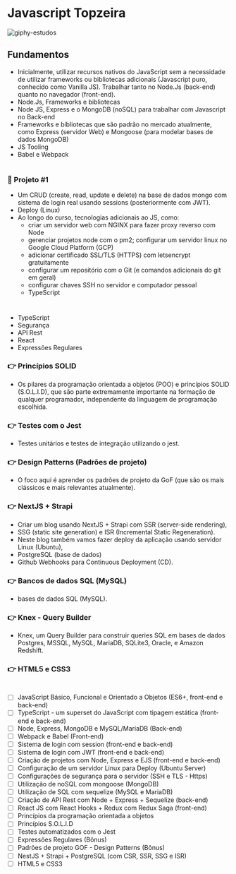 # Javascript Topzeira

![giphy-estudos](https://i.giphy.com/media/v1.Y2lkPTc5MGI3NjExOTB1aXJ3OW54Ymg4MmRxaGcyamM1M243bWZpYjBvNGRoNzB1YWl2diZlcD12MV9pbnRlcm5hbF9naWZfYnlfaWQmY3Q9Zw/SGLhXLkKppmJIyfRHU/giphy.gif)

## Fundamentos

- Inicialmente, utilizar recursos nativos do JavaScript sem a necessidade de utilizar frameworks ou bibliotecas adicionais (Javascript puro, conhecido como Vanilla JS). Trabalhar tanto no Node.Js (back-end) quanto no navegador (front-end).
- Node.Js, Frameworks e bibliotecas
- Node JS, Express e o MongoDB (noSQL) para trabalhar com Javascript no Back-end
- Frameworks e bibliotecas que são padrão no mercado atualmente, como Express (servidor Web) e Mongoose (para modelar bases de dados MongoDB)
- JS Tooling
- Babel e Webpack

#

### 🥇 Projeto #1

- Um CRUD (create, read, update e delete) na base de dados mongo com sistema de login real usando sessions (posteriormente com JWT).
- Deploy (Linux)
- Ao longo do curso, tecnologias adicionais ao JS, como: 
    - criar um servidor web com NGINX para fazer proxy reverso com Node
    - gerenciar projetos node com o pm2; configurar um servidor linux no Google Cloud Platform (GCP)
    - adicionar certificado SSL/TLS (HTTPS) com letsencrypt gratuitamente
    - configurar um repositório com o Git (e comandos adicionais do git em geral)
    - configurar chaves SSH no servidor e computador pessoal
    - TypeScript

#

- TypeScript
- Segurança
- API Rest
- React
- Expressões Regulares

### 👉 Princípios SOLID

- Os pilares da programação orientada a objetos (POO) e princípios SOLID (S.O.L.I.D), que são parte extremamente importante na formação de qualquer programador, independente da linguagem de programação escolhida.

### 👉 Testes com o Jest

- Testes unitários e testes de integração utilizando o jest.

### 👉 Design Patterns (Padrões de projeto)

- O foco aqui é aprender os padrões de projeto da GoF (que são os mais clássicos e mais relevantes atualmente).

### 👉 NextJS + Strapi

- Criar um blog usando NextJS + Strapi com SSR (server-side rendering),
- SSG (static site generation) e ISR (Incremental Static Regeneration).
- Neste blog também vamos fazer deploy da aplicação usando servidor Linux (Ubuntu),
- PostgreSQL (base de dados)
- Github Webhooks para Continuous Deployment (CD).

### 👉 Bancos de dados SQL (MySQL)

- bases de dados SQL (MySQL).

### 👉 Knex - Query Builder

- Knex, um Query Builder para construir queries SQL em bases de dados Postgres, MSSQL, MySQL, MariaDB, SQLite3, Oracle, e Amazon Redshift.

### 👉 HTML5 e CSS3

#

- [ ] JavaScript Básico, Funcional e Orientado a Objetos (ES6+, front-end e back-end)
- [ ] TypeScript - um superset do JavaScript com tipagem estática (front-end e back-end)
- [ ] Node, Express, MongoDB e MySQL/MariaDB (Back-end)
- [ ] Webpack e Babel (Front-end)
- [ ] Sistema de login com session (front-end e back-end)
- [ ] Sistema de login com JWT (front-end e back-end)
- [ ] Criação de projetos com Node, Express e EJS (front-end e back-end)
- [ ] Configuração de um servidor Linux para Deploy (Ubuntu Server)
- [ ] Configurações de segurança para o servidor (SSH e TLS - Https)
- [ ] Utilização de noSQL com mongoose (MongoDB)
- [ ] Utilização de SQL com sequelize (MySQL e MariaDB)
- [ ] Criação de API Rest com Node + Express + Sequelize (back-end)
- [ ] React JS com React Hooks + Redux com Redux Saga (front-end)
- [ ] Princípios da programação orientada a objetos
- [ ] Princípios S.O.L.I.D
- [ ] Testes automatizados com o Jest
- [ ] Expressões Regulares (Bônus)
- [ ] Padrões de projeto GOF - Design Patterns (Bônus)
- [ ] NestJS + Strapi + PostgreSQL (com CSR, SSR, SSG e ISR)
- [ ] HTML5 e CSS3